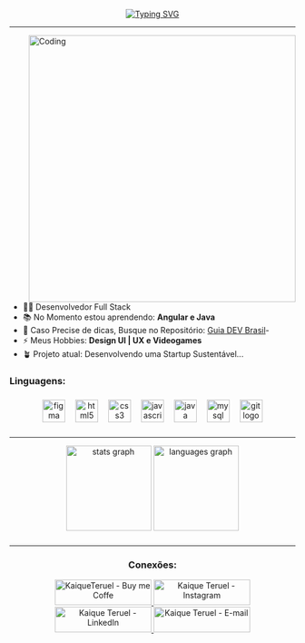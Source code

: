 <div align="center">

[![Typing SVG](https://readme-typing-svg.herokuapp.com?font=Poppins&size=50&center=true&vCenter=true&duration=4800&pause=1000&color=F7F7F7&random=false&width=1000&height=85&lines=Ol%C3%A1+%F0%9F%91%8B%2C+Seja+bem-vindo!+%F0%9F%98%8A;Meu+nome+%C3%A9+Kaique+%7C+Dev+Full+Stack+%F0%9F%91%A8%E2%80%8D%F0%9F%92%BB)](https://git.io/typing-svg)
  
</div>
<hr>

<img align="right" alt="Coding" width="470" src="https://steamuserimages-a.akamaihd.net/ugc/779617186786599025/41F1A06D7D8CE3463C235B9637058FD9EDFDF583/?imw=637&imh=358&ima=fit&impolicy=Letterbox&imcolor=%23000000&letterbox=true">

- 👨‍💻 Desenvolvedor Full Stack
- 📚 No Momento estou aprendendo: **Angular e Java**
- 🤝 Caso Precise de dicas, Busque no Repositório: [Guia DEV Brasil](https://github.com/arthurspk/guiadevbrasil)-
- ⚡ Meus Hobbies: **Design UI | UX e Videogames**
- 🪴 Projeto atual: Desenvolvendo uma Startup Sustentável...

<h3 align="left">Linguagens: </h3>

###

<div align="center">
  <img src="https://skillicons.dev/icons?i=figma" height="40" alt="figma logo"  />
  <img width="10" />
  <img src="https://skillicons.dev/icons?i=html" height="40" alt="html5 logo"  />
  <img width="10" />
  <img src="https://skillicons.dev/icons?i=css" height="40" alt="css3 logo"  />
  <img width="10" />
  <img src="https://skillicons.dev/icons?i=js" height="40" alt="javascript logo"  />
  <img width="10" />
  <img src="https://skillicons.dev/icons?i=java" height="40" alt="java logo"  />
  <img width="10" />
  <img src="https://skillicons.dev/icons?i=mysql" height="40" alt="mysql logo"  />
  <img width="10" />
  <img src="https://skillicons.dev/icons?i=git" height="40" alt="git logo"  />
</div>

###

<hr>
<div align="center">
  <img src="https://github-readme-stats.vercel.app/api?username=kaiqueteruel&hide_title=false&hide_rank=false&show_icons=true&include_all_commits=true&count_private=true&disable_animations=false&theme=omni&locale=pt-br&hide_border=false&order=1&custom_title=Kaique%20Teruel%20-%20Status" height="150" alt="stats graph"  />
  <img src="https://github-readme-stats.vercel.app/api/top-langs?username=kaiqueteruel&locale=pt-br&hide_title=false&layout=compact&card_width=320&langs_count=5&theme=omni&hide_border=false&order=2" height="150" alt="languages graph"  />
</div>

###

<hr>
<h3 align="center" >Conexões:</h3><p><a href="https://www.buymeacoffee.com/KaiqueTeruel">
  
<div align="center">
<img  src="https://cdn.buymeacoffee.com/buttons/v2/default-yellow.png" height="45" width="170" alt="KaiqueTeruel - Buy me Coffe " />
<a href="https://www.instagram.com/kaiqueteruel/" target="_blank">
  <img  src="https://img.shields.io/badge/Instagram-E4405F?style=for-the-badge&logo=instagram&logoColor=white" height="45" width="170" alt="Kaique Teruel - Instagram"/>
</a>
<a href="https://www.linkedin.com/in/kaiquepinheiroteruel/" target="_blank">
<img  src="https://img.shields.io/badge/linkedin-0077B5.svg?&style=for-the-badge&logo=linkedin&logoColor=white" height="45" width="170" alt="Kaique Teruel - LinkedIn"/>
 </a>
<a href="mailto:kaiqueteruel@gmail.com">
  <img src="https://img.shields.io/badge/gmail-ea4335.svg?&style=for-the-badge&logo=gmail&logoColor=white" height="45" width="170" alt="Kaique Teruel - E-mail"/>
</a>
</div>

###
